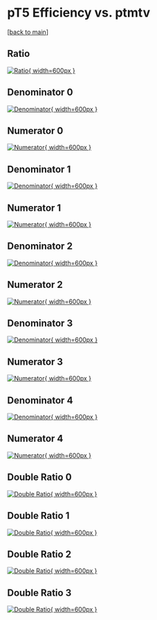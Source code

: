 # pT5 Efficiency vs. ptmtv

[[back to main](./)]



## Ratio

[![Ratio](../mtv/var/pT5_loweta_0_-1_eff_ptmtv.png){ width=600px }](../mtv/var/pT5_loweta_0_-1_eff_ptmtv.pdf)

## Denominator 0

[![Denominator](../mtv/den/pT5_loweta_0_-1_eff_ptmtv_den0.png){ width=600px }](../mtv/den/pT5_loweta_0_-1_eff_ptmtv_den0.pdf)

## Numerator 0

[![Numerator](../mtv/num/pT5_loweta_0_-1_eff_ptmtv_num0.png){ width=600px }](../mtv/num/pT5_loweta_0_-1_eff_ptmtv_num0.pdf)

## Denominator 1

[![Denominator](../mtv/den/pT5_loweta_0_-1_eff_ptmtv_den1.png){ width=600px }](../mtv/den/pT5_loweta_0_-1_eff_ptmtv_den1.pdf)

## Numerator 1

[![Numerator](../mtv/num/pT5_loweta_0_-1_eff_ptmtv_num1.png){ width=600px }](../mtv/num/pT5_loweta_0_-1_eff_ptmtv_num1.pdf)

## Denominator 2

[![Denominator](../mtv/den/pT5_loweta_0_-1_eff_ptmtv_den2.png){ width=600px }](../mtv/den/pT5_loweta_0_-1_eff_ptmtv_den2.pdf)

## Numerator 2

[![Numerator](../mtv/num/pT5_loweta_0_-1_eff_ptmtv_num2.png){ width=600px }](../mtv/num/pT5_loweta_0_-1_eff_ptmtv_num2.pdf)

## Denominator 3

[![Denominator](../mtv/den/pT5_loweta_0_-1_eff_ptmtv_den3.png){ width=600px }](../mtv/den/pT5_loweta_0_-1_eff_ptmtv_den3.pdf)

## Numerator 3

[![Numerator](../mtv/num/pT5_loweta_0_-1_eff_ptmtv_num3.png){ width=600px }](../mtv/num/pT5_loweta_0_-1_eff_ptmtv_num3.pdf)

## Denominator 4

[![Denominator](../mtv/den/pT5_loweta_0_-1_eff_ptmtv_den4.png){ width=600px }](../mtv/den/pT5_loweta_0_-1_eff_ptmtv_den4.pdf)

## Numerator 4

[![Numerator](../mtv/num/pT5_loweta_0_-1_eff_ptmtv_num4.png){ width=600px }](../mtv/num/pT5_loweta_0_-1_eff_ptmtv_num4.pdf)

## Double Ratio 0

[![Double Ratio](../mtv/ratio/pT5_loweta_0_-1_eff_ptmtv_ratio0.png){ width=600px }](../mtv/ratio/pT5_loweta_0_-1_eff_ptmtv_ratio0.pdf)

## Double Ratio 1

[![Double Ratio](../mtv/ratio/pT5_loweta_0_-1_eff_ptmtv_ratio1.png){ width=600px }](../mtv/ratio/pT5_loweta_0_-1_eff_ptmtv_ratio1.pdf)

## Double Ratio 2

[![Double Ratio](../mtv/ratio/pT5_loweta_0_-1_eff_ptmtv_ratio2.png){ width=600px }](../mtv/ratio/pT5_loweta_0_-1_eff_ptmtv_ratio2.pdf)

## Double Ratio 3

[![Double Ratio](../mtv/ratio/pT5_loweta_0_-1_eff_ptmtv_ratio3.png){ width=600px }](../mtv/ratio/pT5_loweta_0_-1_eff_ptmtv_ratio3.pdf)

